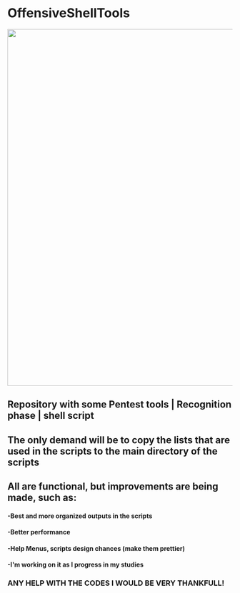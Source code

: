 # OffensiveShellTools
 <div align="center">
 <img src="https://user-images.githubusercontent.com/85945510/173728106-0cc1d6a8-1c60-4dab-ae2c-e5ce22a54ba8.png" width="800px" />
 </div>

  
  
  ##  Repository with some Pentest tools | Recognition phase | shell script 
  
  ## The only demand will be to copy the lists that are used in the scripts to the main directory of the scripts
  
  ## All are functional, but improvements are being made, such as: 
  
  #### -Best and more organized outputs in the scripts
  
  #### -Better performance
  
  #### -Help Menus, scripts design chances (make them prettier)
  
  #### -I'm working on it as I progress in my studies 
  
  
  
  ### ANY HELP WITH THE CODES I WOULD BE VERY THANKFULL!

